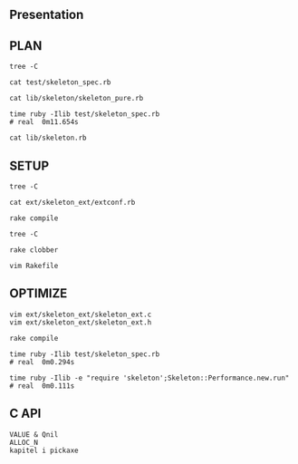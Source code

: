 Presentation
------------


PLAN
----

    tree -C

    cat test/skeleton_spec.rb

    cat lib/skeleton/skeleton_pure.rb

    time ruby -Ilib test/skeleton_spec.rb
    # real	0m11.654s

    cat lib/skeleton.rb

SETUP
-----

    tree -C

    cat ext/skeleton_ext/extconf.rb

    rake compile

    tree -C

    rake clobber

    vim Rakefile

OPTIMIZE
--------

    vim ext/skeleton_ext/skeleton_ext.c
    vim ext/skeleton_ext/skeleton_ext.h

    rake compile

    time ruby -Ilib test/skeleton_spec.rb
    # real	0m0.294s

    time ruby -Ilib -e "require 'skeleton';Skeleton::Performance.new.run"
    # real	0m0.111s

C API
-----

    VALUE & Qnil
    ALLOC_N
    kapitel i pickaxe
